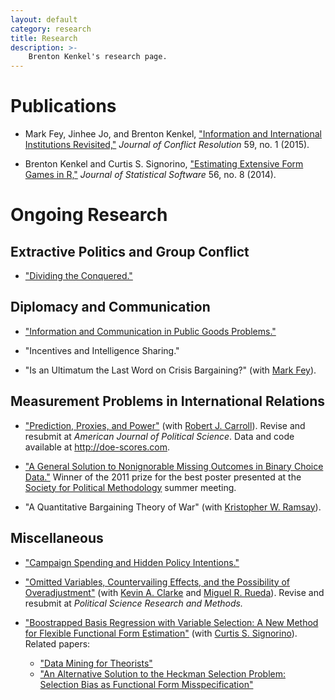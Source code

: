 ```yaml
---
layout: default
category: research
title: Research
description: >-
    Brenton Kenkel's research page.
---
```


# Publications

* Mark Fey, Jinhee Jo, and Brenton Kenkel, ["Information and International Institutions Revisited,"](http://dx.doi.org/10.1177/0022002713503285) *Journal of Conflict Resolution* 59, no. 1 (2015).

* Brenton Kenkel and Curtis S. Signorino, ["Estimating Extensive Form Games in R,"](http://www.jstatsoft.org/v56/i08) *Journal of Statistical Software* 56, no. 8 (2014).


# Ongoing Research

## Extractive Politics and Group Conflict

* ["Dividing the Conquered."](data/divconq.pdf)


## Diplomacy and Communication

* ["Information and Communication in Public Goods Problems."](data/talk.pdf)

* "Incentives and Intelligence Sharing."

* "Is an Ultimatum the Last Word on Crisis Bargaining?" (with [Mark Fey](https://www.rochester.edu/college/faculty/markfey/index.html)).


## Measurement Problems in International Relations

* ["Prediction, Proxies, and Power"](data/doe.pdf) (with [Robert J. Carroll](http://www.robertjcarroll.com)).  Revise and resubmit at *American Journal of Political Science*.  Data and code available at <http://doe-scores.com>.

* ["A General Solution to Nonignorable Missing Outcomes in Binary Choice Data."](data/idlogit.pdf)  Winner of the 2011 prize for the best poster presented at the [Society for Political Methodology](http://polmeth.wustl.edu) summer meeting.

* "A Quantitative Bargaining Theory of War" (with [Kristopher W. Ramsay](http://scholar.princeton.edu/kramsay/home)).


## Miscellaneous

* ["Campaign Spending and Hidden Policy Intentions."](data/valence.pdf)

* ["Omitted Variables, Countervailing Effects, and the Possibility of Overadjustment"](https://www.rochester.edu/college/psc/clarke/MissProp.pdf) (with [Kevin A. Clarke](https://www.rochester.edu/college/psc/clarke/) and [Miguel R. Rueda](http://miguelrueda.net)).  Revise and resubmit at *Political Science Research and Methods.*

* ["Boostrapped Basis Regression with Variable Selection: A New Method for Flexible Functional Form Estimation"](http://bkenkel.com/data/basics.pdf) (with [Curtis S. Signorino](https://www.rochester.edu/college/psc/signorino/)).  Related papers:
    * ["Data Mining for Theorists"](http://polmeth.wustl.edu/mediaDetail.php?docId=1278)
    * ["An Alternative Solution to the Heckman Selection Problem: Selection Bias as Functional Form Misspecification"](http://polmeth.wustl.edu/mediaDetail.php?docId=1359)
